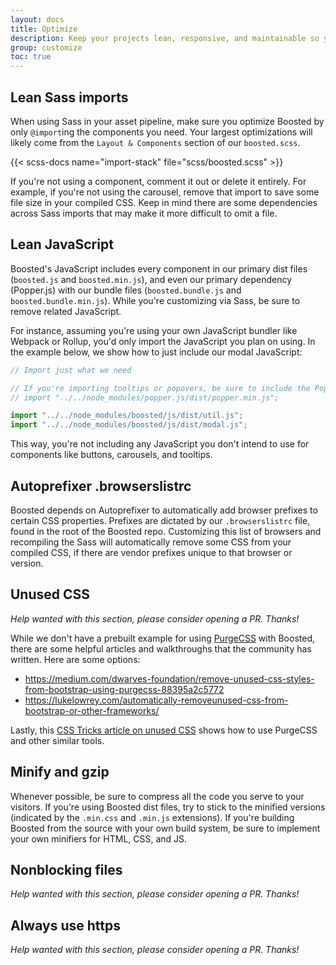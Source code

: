 ```yaml
---
layout: docs
title: Optimize
description: Keep your projects lean, responsive, and maintainable so you can deliver the best experience and focus on more important jobs.
group: customize
toc: true
---
```


## Lean Sass imports

When using Sass in your asset pipeline, make sure you optimize Boosted by only `@import`ing the components you need. Your largest optimizations will likely come from the `Layout & Components` section of our `boosted.scss`.

{{< scss-docs name="import-stack" file="scss/boosted.scss" >}}


If you're not using a component, comment it out or delete it entirely. For example, if you're not using the carousel, remove that import to save some file size in your compiled CSS. Keep in mind there are some dependencies across Sass imports that may make it more difficult to omit a file.

## Lean JavaScript

Boosted's JavaScript includes every component in our primary dist files (`boosted.js` and `boosted.min.js`), and even our primary dependency (Popper.js) with our bundle files (`boosted.bundle.js` and `boosted.bundle.min.js`). While you're customizing via Sass, be sure to remove related JavaScript.

For instance, assuming you're using your own JavaScript bundler like Webpack or Rollup, you'd only import the JavaScript you plan on using. In the example below, we show how to just include our modal JavaScript:

```js
// Import just what we need

// If you're importing tooltips or popovers, be sure to include the Popper.js dependency
// import "../../node_modules/popper.js/dist/popper.min.js";

import "../../node_modules/boosted/js/dist/util.js";
import "../../node_modules/boosted/js/dist/modal.js";
```

This way, you're not including any JavaScript you don't intend to use for components like buttons, carousels, and tooltips.

## Autoprefixer .browserslistrc

Boosted depends on Autoprefixer to automatically add browser prefixes to certain CSS properties. Prefixes are dictated by our `.browserslistrc` file, found in the root of the Boosted repo. Customizing this list of browsers and recompiling the Sass will automatically remove some CSS from your compiled CSS, if there are vendor prefixes unique to that browser or version.

## Unused CSS

_Help wanted with this section, please consider opening a PR. Thanks!_

While we don't have a prebuilt example for using [PurgeCSS](https://github.com/FullHuman/purgecss) with Boosted, there are some helpful articles and walkthroughs that the community has written. Here are some options:

- <https://medium.com/dwarves-foundation/remove-unused-css-styles-from-bootstrap-using-purgecss-88395a2c5772>
- <https://lukelowrey.com/automatically-removeunused-css-from-bootstrap-or-other-frameworks/>

Lastly, this [CSS Tricks article on unused CSS](https://css-tricks.com/how-do-you-remove-unused-css-from-a-site/) shows how to use PurgeCSS and other similar tools.

## Minify and gzip

Whenever possible, be sure to compress all the code you serve to your visitors. If you're using Boosted dist files, try to stick to the minified versions (indicated by the `.min.css` and `.min.js` extensions). If you're building Boosted from the source with your own build system, be sure to implement your own minifiers for HTML, CSS, and JS.

## Nonblocking files

_Help wanted with this section, please consider opening a PR. Thanks!_

## Always use https

_Help wanted with this section, please consider opening a PR. Thanks!_
